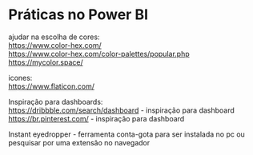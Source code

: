 # Práticas no Power BI

ajudar na escolha de cores:<br>
https://www.color-hex.com/ <br>
https://www.color-hex.com/color-palettes/popular.php <br>
https://mycolor.space/

icones:<br>
https://www.flaticon.com/

Inspiração para dashboards:<br>
https://dribbble.com/search/dashboard - inspiração para dashboard<br>
https://br.pinterest.com/ - inspiração para dashboard


Instant eyedropper - ferramenta conta-gota para ser instalada no pc ou pesquisar por uma extensão no navegador
